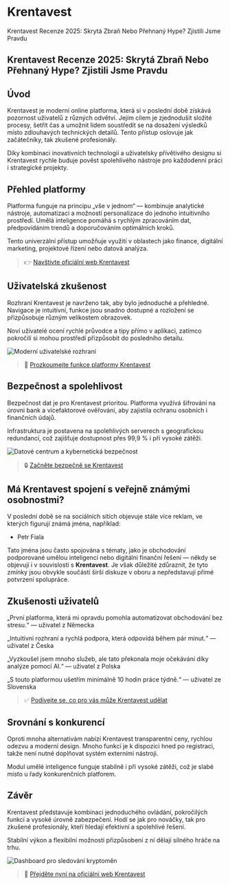 # Krentavest
Krentavest Recenze 2025: Skrytá Zbraň Nebo Přehnaný Hype? Zjistili Jsme Pravdu
## Krentavest Recenze 2025: Skrytá Zbraň Nebo Přehnaný Hype? Zjistili Jsme Pravdu

## Úvod
Krentavest je moderní online platforma, která si v poslední době získává pozornost uživatelů z různých odvětví. Jejím cílem je zjednodušit složité procesy, šetřit čas a umožnit lidem soustředit se na dosažení výsledků místo zdlouhavých technických detailů. Tento přístup oslovuje jak začátečníky, tak zkušené profesionály.

Díky kombinaci inovativních technologií a uživatelsky přívětivého designu si Krentavest rychle buduje pověst spolehlivého nástroje pro každodenní práci i strategické projekty.

## Přehled platformy
Platforma funguje na principu „vše v jednom“ — kombinuje analytické nástroje, automatizaci a možnosti personalizace do jednoho intuitivního prostředí. Umělá inteligence pomáhá s rychlým zpracováním dat, předpovídáním trendů a doporučováním optimálních kroků.

Tento univerzální přístup umožňuje využití v oblastech jako finance, digitální marketing, projektové řízení nebo datová analýza.

> 👉 [Navštivte oficiální web Krentavest](https://cekoin.cz)

## Uživatelská zkušenost
Rozhraní Krentavest je navrženo tak, aby bylo jednoduché a přehledné. Navigace je intuitivní, funkce jsou snadno dostupné a rozložení se přizpůsobuje různým velikostem obrazovek.

Noví uživatelé ocení rychlé průvodce a tipy přímo v aplikaci, zatímco pokročilí si mohou prostředí přizpůsobit do posledního detailu.

![Moderní uživatelské rozhraní](https://images.unsplash.com/photo-1607083206968-13611e3d76db?auto=format&fit=crop&w=1170&q=80)

> 🔗 [Prozkoumejte funkce platformy Krentavest](https://cekoin.cz)

## Bezpečnost a spolehlivost
Bezpečnost dat je pro Krentavest prioritou. Platforma využívá šifrování na úrovni bank a vícefaktorové ověřování, aby zajistila ochranu osobních i finančních údajů.

Infrastruktura je postavena na spolehlivých serverech s geografickou redundancí, což zajišťuje dostupnost přes 99,9 % i při vysoké zátěži.

![Datové centrum a kybernetická bezpečnost](https://images.unsplash.com/photo-1554475901-4538ddfbccc2?auto=format&fit=crop&w=1170&q=80)

> 🔒 [Začněte bezpečně se Krentavest](https://cekoin.cz)

## Má Krentavest spojení s veřejně známými osobnostmi?
V poslední době se na sociálních sítích objevuje stále více reklam, ve kterých figurují známá jména, například:

- Petr Fiala

Tato jména jsou často spojována s tématy, jako je obchodování podporované umělou inteligencí nebo digitální finanční řešení — někdy se objevují i v souvislosti s **Krentavest**. Je však důležité zdůraznit, že tyto zmínky jsou obvykle součástí širší diskuze v oboru a nepředstavují přímé potvrzení spolupráce.

## Zkušenosti uživatelů
„První platforma, která mi opravdu pomohla automatizovat obchodování bez stresu.“ — uživatel z Německa

„Intuitivní rozhraní a rychlá podpora, která odpovídá během pár minut.“ — uživatel z Česka

„Vyzkoušel jsem mnoho služeb, ale tato překonala moje očekávání díky analýze pomocí AI.“ — uživatel z Polska

„S touto platformou ušetřím minimálně 10 hodin práce týdně.“ — uživatel ze Slovenska

> ✅ [Podívejte se, co pro vás může Krentavest udělat](https://cekoin.cz)

## Srovnání s konkurencí
Oproti mnoha alternativám nabízí Krentavest transparentní ceny, rychlou odezvu a moderní design. Mnoho funkcí je k dispozici hned po registraci, takže není nutné doplňovat systém externími nástroji.

Modul umělé inteligence funguje stabilně i při vysoké zátěži, což je slabé místo u řady konkurenčních platforem.

## Závěr
Krentavest představuje kombinaci jednoduchého ovládání, pokročilých funkcí a vysoké úrovně zabezpečení. Hodí se jak pro nováčky, tak pro zkušené profesionály, kteří hledají efektivní a spolehlivé řešení.

Stabilní výkon a flexibilní možnosti přizpůsobení z ní dělají silného hráče na trhu.

![Dashboard pro sledování kryptoměn](https://ecoinomy.eu/wp-content/uploads/2023/11/delta-app-analysis-tool-1024x684.jpg)

> 🚀 [Přejděte nyní na oficiální web Krentavest](https://cekoin.cz)
